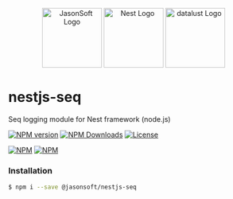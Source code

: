 <p align="center">
  <a href="https://github.com/jasonsoft/" target="blank"><img src="https://avatars.githubusercontent.com/u/90173752?s=200&v=4" width="120" alt="JasonSoft Logo" /></a>
  <a href="http://nestjs.com/" target="blank"><img src="https://avatars.githubusercontent.com/u/28507035?s=200&v=4" width="120" alt="Nest Logo" /></a>
  <a href="https://datalust.co/" target="blank"><img src="https://avatars.githubusercontent.com/u/5898109?s=200&v=4" width="120" alt="datalust Logo" /></a>
</p>


nestjs-seq
=================
Seq logging module for Nest framework (node.js)

[![NPM version][npm-img]][npm-url]
[![NPM Downloads][downloads-image]][npm-url]
[![License][license-img]][license-url]

[![NPM](https://nodei.co/npm/@jasonsoft/nestjs-seq.png?stars&downloads)](https://nodei.co/npm/@jasonsoft/nestjs-seq/)
[![NPM](https://nodei.co/npm-dl/@jasonsoft/nestjs-seq.png)](https://nodei.co/npm/@jasonsoft/nestjs-seq/)

### Installation

```bash
$ npm i --save @jasonsoft/nestjs-seq
```


[npm-img]: https://img.shields.io/npm/v/@jasonsoft/nestjs-seq.svg?style=flat-square

[npm-url]: https://npmjs.org/package/@jasonsoft/nestjs-seq

[license-img]: https://img.shields.io/badge/license-MIT-green.svg?style=flat-square

[license-url]: LICENSE


[downloads-image]: https://img.shields.io/npm/dt/@jasonsoft/nestjs-seq.svg?style=flat-square

[project-icon]: https://avatars.githubusercontent.com/u/22167571?v=4
